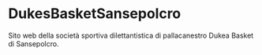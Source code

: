 # DukesBasketSansepolcro
Sito web della società sportiva dilettantistica di pallacanestro Dukea Basket di Sansepolcro. 
